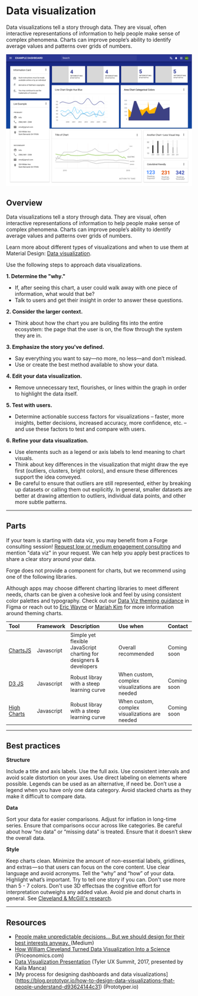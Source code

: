 # Data visualization

Data visualizations tell a story through data. They are visual, often interactive representations of information to help people make sense of complex phenomena. Charts can improve people’s ability to identify average values and patterns over grids of numbers.

<ImageBlock caption="Concept for a sample dashboard." maxWidth="550px">

![Image of a sample dashboard](./images/sample-dashboard.png)

</ImageBlock>

## Overview

Data visualizations tell a story through data. They are visual, often interactive representations of information to help people make sense of complex phenomena. Charts can improve people’s ability to identify average values and patterns over grids of numbers.

Learn more about different types of visualizations and when to use them at Material Design: <a href="https://material.io/design/communication/data-visualization.html" rel="noreferrer noopener" target="_blank">Data visualization</a>.

Use the following steps to approach data visualizations.

**1. Determine the "why."**
  - If, after seeing this chart, a user could walk away with one piece of information, what would that be?
  - Talk to users and get their insight in order to answer these questions.

**2. Consider the larger context.**
  - Think about how the chart you are building fits into the entire ecosystem: the page that the user is on, the flow through the system they are in.

**3. Emphasize the story you've defined.**
  - Say everything you want to say—no more, no less—and don’t mislead.
  - Use or create the best method available to show your data.

**4. Edit your data visualization.**
  - Remove unnecessary text, flourishes, or lines within the graph in order to highlight the data itself. 

**5. Test with users.**
  -  Determine actionable success factors for visualizations –  faster, more insights, better decisions, increased accuracy, more confidence, etc. – and use these factors to test and compare with users.

**6. Refine your data visualization.**
  - Use elements such as a legend or axis labels to lend meaning to chart visuals. 
  - Think about key differences in the visualization that might draw the eye first (outliers, clusters, bright colors), and ensure these differences support the idea conveyed.
  - Be careful to ensure that outliers are still represented, either by breaking up datasets or calling them out explicitly. In general, smaller datasets are better at drawing attention to outliers, individual data points, and other more subtle patterns.

---

## Parts

If your team is starting with data viz, you may benefit from a Forge consulting session! [Request low or medium engagement consulting](/consulting) and mention "data viz" in your request. We can help you apply best practices to share a clear story around your data.

Forge does not provide a component for charts, but we recommend using one of the following libraries.

Although apps may choose different charting libraries to meet different needs, charts can be given a cohesive look and feel by using consistent color palettes and typography. Check out our <a href="https://www.figma.com/file/rP8Of8bjVJUMpJIBFUJqQ3/Data-Viz?node-id=0%3A1">Data Viz theming guidance</a> in Figma or reach out to <a href="mailto:eric.wayne@tylertech.com">Eric Wayne</a> or <a href="mailto:mariah.kim@tylertech.com">Mariah Kim</a> for more information around theming charts. 

| Tool              | Framework  | Description       | Use when          | Contact
| :-----------------| :--------- |:----------------- | :---------------- | :---------------
| <a target="_blank" rel="noopener noreferrer" href="https://www.chartjs.org/">ChartsJS</a> | Javascript | Simple yet flexible JavaScript charting for designers & developers | Overall recommended | Coming soon
| <a target="_blank" rel="noopener noreferrer" href="https://d3js.org/">D3 JS</a>  | Javascript | Robust libray with a steep learning curve  |  When custom, complex visualizations are needed | Coming soon
| <a target="_blank" rel="noopener noreferrer" href="https://www.highcharts.com/">High Charts</a> | Javascript | Robust libray with a steep learning curve  | When custom, complex visualizations are needed  | Coming soon

---

## Best practices 

<DoDontGrid>

**Structure** 

  <DoDontTextSection>
    <DoDontText type="do">Include a title and axis labels.</DoDontText>
    <DoDontText type="do">Use the full axis.</DoDontText>
    <DoDontText type="do">Use consistent intervals and avoid scale distortion on your axes. </DoDontText>
    <DoDontText type="do">Use direct labeling on elements where possible. Legends can be used as an alternative, if need be.</DoDontText>
  </DoDontTextSection>
    <DoDontTextSection>
    <DoDontText type="dont">Don’t use a legend when you have only one data category.</DoDontText>
    <DoDontText type="dont">Avoid stacked charts as they make it difficult to compare data.</DoDontText>
  </DoDontTextSection>

**Data**

  <DoDontTextSection>
    <DoDontText type="do">Sort your data for easier comparisons.</DoDontText>
    <DoDontText type="do">Adjust for inflation in long-time series.</DoDontText>
    <DoDontText type="do">Ensure that comparisons occur across like categories.</DoDontText>
  </DoDontTextSection>
  <DoDontTextSection>
    <DoDontText type="dont">Be careful about how “no data” or “missing data” is treated. Ensure that it doesn’t skew the overall data.</DoDontText>
  </DoDontTextSection>

**Style**

  <DoDontTextSection>
    <DoDontText type="do">Keep charts clean. Minimize the amount of non-essential labels, gridlines, and extras — so that users can focus on the core content. </DoDontText>
    <DoDontText type="do">Use clear language and avoid acronyms.</DoDontText>
    <DoDontText type="do">Tell the “why” and “how” of your data.</DoDontText>
    <DoDontText type="do">Highlight what’s important. Try to tell one story if you can.</DoDontText>
  </DoDontTextSection>
  <DoDontTextSection>
      <DoDontText type="dont">Don't use more than 5 - 7 colors.</DoDontText>
      <DoDontText type="dont">Don't use 3D effectsas the cognitive effort for interpretation outweighs any added value.</DoDontText>
      <DoDontText type="dont">Avoid pie and donut charts in general. See <a href="https://priceonomics.com/how-william-cleveland-turned-data-visualization/" target="_blank" rel="noreferrer noopener">Cleveland & McGill's research</a>.</DoDontText>
  </DoDontTextSection>
</DoDontGrid>

---

## Resources

- [People make unpredictable decisions... But we should design for their best interests anyway.
](https://medium.com/nyc-design/the-architecture-of-choice-and-how-it-impacts-behavior-dc9be2767e64) (Medium)
- [How William Cleveland Turned Data Visualization Into a Science](https://priceonomics.com/how-william-cleveland-turned-data-visualization/) (Priceonomics.com)
- [Data Visualization Presentation](https://docs.google.com/presentation/d/1O3lZJp6yVH1wcQyvJ2hIpniRn9oWtLqy3bWbWiF8xDk/edit#slide=id.p) (Tyler UX Summit, 2017, presented by Kaila Manca)
- [My process for designing dashboards and data visualizations] (https://blog.prototypr.io/how-to-design-data-visualizations-that-people-understand-d93624144c31) (Prototyper.io)
